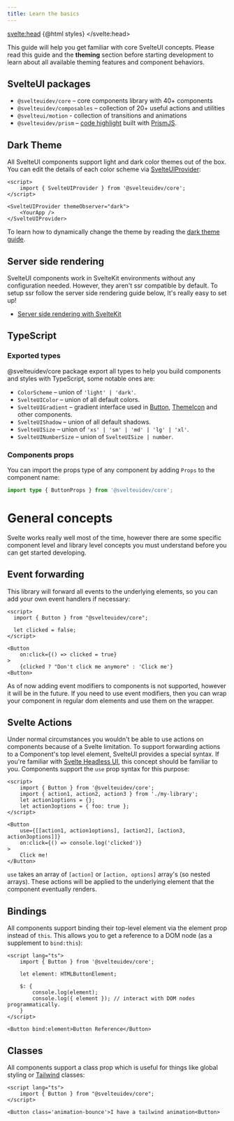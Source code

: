 ```yaml
---
title: Learn the basics
---
```


<script>
    import { CodeBlock, MinorHeading } from 'components'
    const styles = `<style id='svelteui-inject-body' type='text/css'>.article>*:nth-child(3){margin-top:1rem!important;}<\/style>`;
</script>

<svelte:head>
{@html styles}
</svelte:head>

<MinorHeading />

This guide will help you get familiar with core SvelteUI concepts. Please read this guide and the **theming** section before starting development to learn about all available theming features and component behaviors.

## SvelteUI packages

- `@svelteuidev/core` – core components library with 40+ components
- `@svelteuidev/composables` – collection of 20+ useful actions and utilities
- `@svelteui/motion` - collection of transitions and animations
- `@svelteuidev/prism` – [code highlight](others/prism) built with [PrismJS](https://prismjs.com/).

## Dark Theme

All SvelteUI components support light and dark color themes out of the box. You can edit the details of each color scheme via [SvelteUIProvider](theming/svelteui-provider):

```svelte
<script>
	import { SvelteUIProvider } from '@svelteuidev/core';
</script>

<SvelteUIProvider themeObserver="dark">
	<YourApp />
</SvelteUIProvider>
```

To learn how to dynamically change the theme by reading the [dark theme guide](theming/dark-theme).

## Server side rendering

SvelteUI components work in SvelteKit environments without any configuration needed. However, they aren't ssr compatible by default. To setup ssr follow the server side rendering guide below, It's really easy to set up!

- [Server side rendering with SvelteKit](theming/ssr)

## TypeScript

### Exported types

@svelteuidev/core package export all types to help you build components and styles with TypeScript, some notable ones are:

- `ColorScheme` – union of `'light' | 'dark'`.
- `SvelteUIColor` – union of all default colors.
- `SvelteUIGradient` – gradient interface used in [Button](core/button), [ThemeIcon](core/theme-icon) and other components.
- `SvelteUIShadow` – union of all default shadows.
- `SvelteUISize` – union of `'xs' | 'sm' | 'md' | 'lg' | 'xl'`.
- `SvelteUINumberSize` – union of `SvelteUISize | number`.

### Components props

You can import the props type of any component by adding `Props` to the component name:

```ts
import type { ButtonProps } from '@svelteuidev/core';
```

# General concepts

Svelte works really well most of the time, however there are some specific component level and library level concepts you must understand before you can get started developing.

## Event forwarding

This library will forward all events to the underlying elements, so you can add your own event handlers if necessary:

```svelte
<script>
  import { Button } from "@svelteuidev/core";

  let clicked = false;
</script>

<Button
    on:click={() => clicked = true}
>
    {clicked ? "Don't click me anymore" : 'Click me'}
<Button>
```

As of now adding event modifiers to components is not supported, however it will be in the future. If you need to use event modifiers, then you can wrap your component in regular dom elements and use them on the wrapper.

## Svelte Actions

Under normal circumstances you wouldn't be able to use actions on components because of a Svelte limitation. To support forwarding actions to a Component's top level element, SvelteUI provides a special syntax. If you're familiar with [Svelte Headless UI](https://github.com/rgossiaux/svelte-headlessui), this concept should be familiar to you. Components support the `use` prop syntax for this purpose:

```svelte
<script>
	import { Button } from '@svelteuidev/core';
	import { action1, action2, action3 } from './my-library';
	let action1options = {};
	let action3options = { foo: true };
</script>

<Button
	use={[[action1, action1options], [action2], [action3, action3options]]}
	on:click={() => console.log('clicked')}
>
	Click me!
</Button>
```

`use` takes an array of `[action]` or `[action, options]` array's (so nested arrays). These actions will be applied to the underlying element that the component eventually renders.

## Bindings

All components support binding their top-level element via the element prop instead of `this`. This allows you to get a reference to a DOM node (as a supplement to `bind:this`):

```svelte
<script lang="ts">
	import { Button } from '@svelteuidev/core';

	let element: HTMLButtonElement;

	$: {
		console.log(element);
		console.log({ element }); // interact with DOM nodes programmatically.
	}
</script>

<Button bind:element>Button Reference</Button>
```

## Classes

All components support a class prop which is useful for things like global styling or [Tailwind](https://tailwindcss.com/) classes:

```svelte
<script lang="ts">
    import { Button } from "@svelteuidev/core";
</script>

<Button class='animation-bounce'>I have a tailwind animation<Button>
```
